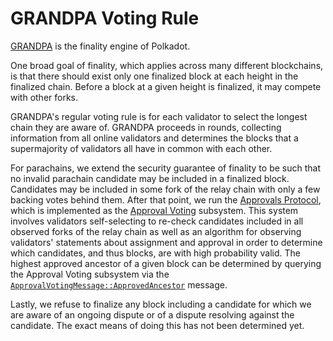 # GRANDPA Voting Rule

[GRANDPA](https://w3f-research.readthedocs.io/en/latest/polkadot/finality.html) is the finality engine of Polkadot.

One broad goal of finality, which applies across many different blockchains, is that there should exist only one finalized block at each height in the finalized chain. Before a block at a given height is finalized, it may compete with other forks.

GRANDPA's regular voting rule is for each validator to select the longest chain they are aware of. GRANDPA proceeds in rounds, collecting information from all online validators and determines the blocks that a supermajority of validators all have in common with each other.

For parachains, we extend the security guarantee of finality to be such that no invalid parachain candidate may be included in a finalized block. Candidates may be included in some fork of the relay chain with only a few backing votes behind them. After that point, we run the [Approvals Protocol](../protocol-approval.md), which is implemented as the [Approval Voting](approval/approval-voting.md) subsystem. This system involves validators self-selecting to re-check candidates included in all observed forks of the relay chain as well as an algorithm for observing validators' statements about assignment and approval in order to determine which candidates, and thus blocks, are with high probability valid. The highest approved ancestor of a given block can be determined by querying the Approval Voting subsystem via the [`ApprovalVotingMessage::ApprovedAncestor`](../types/overseer-protocol.md#approval-voting) message.

Lastly, we refuse to finalize any block including a candidate for which we are aware of an ongoing dispute or of a dispute resolving against the candidate. The exact means of doing this has not been determined yet.
